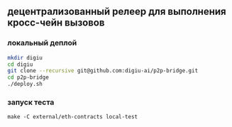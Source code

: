 ## децентрализованный релеер для выполнения кросc-чейн вызовов


###  локальный деплой

```bash
mkdir digiu
cd digiu
git clone --recursive git@github.com:digiu-ai/p2p-bridge.git
cd p2p-bridge
./deploy.sh
```


### запуск теста
 
```
make -C external/eth-contracts local-test
 
```

